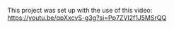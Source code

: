 This project was set up with the use of this video: https://youtu.be/qpXxcvS-g3g?si=Pp7ZVl2f1J5MSrQQ
